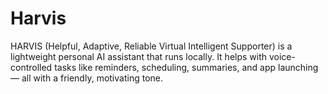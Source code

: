 # Harvis
HARVIS (Helpful, Adaptive, Reliable Virtual Intelligent Supporter) is a lightweight personal AI assistant that runs locally. It helps with voice-controlled tasks like reminders, scheduling, summaries, and app launching — all with a friendly, motivating tone.

